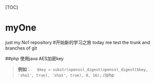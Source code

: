 
[TOC]

# myOne
just  my No1 repository
#开始新的学习之旅
today me test the trunk and branches of git

##php 使用java AES加密key

>**例如**：
```  $key = substr(openssl_digest(openssl_digest($key, 'sha1', true), 'sha1', true), 0, 16);``` //php

<!--注释-->


